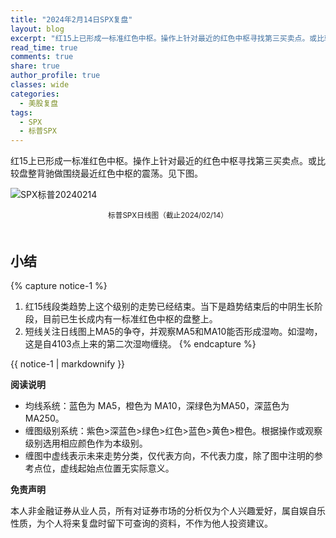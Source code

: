 ```yaml
---
title: "2024年2月14日SPX复盘"
layout: blog
excerpt: "红15上已形成一标准红色中枢。操作上针对最近的红色中枢寻找第三买卖点。或比较盘整背驰做围绕最近红色中枢的震荡。"
read_time: true
comments: true
share: true
author_profile: true
classes: wide
categories:
  - 美股复盘
tags:
  - SPX
  - 标普SPX
---
```

红15上已形成一标准红色中枢。操作上针对最近的红色中枢寻找第三买卖点。或比较盘整背驰做围绕最近红色中枢的震荡。见下图。

![SPX标普20240214](/assets/images/2024/2024-02-14-SPX-minute.png)
<small><center>标普SPX日线图（截止2024/02/14）</center></small>　

## 小结
{% capture notice-1 %}
1. 红15线段类趋势上这个级别的走势已经结束。当下是趋势结束后的中阴生长阶段，目前已生长成内有一标准红色中枢的盘整上。
2.  短线关注日线图上MA5的争夺，并观察MA5和MA10能否形成湿吻。如湿吻，这是自4103点上来的第二次湿吻缠绕。
{% endcapture %}
<div class="notice--info">{{ notice-1 | markdownify }}</div>

**阅读说明**

* 均线系统：蓝色为 MA5，橙色为 MA10，深绿色为MA50，深蓝色为MA250。
* 缠图级别系统：紫色>深蓝色>绿色>红色>蓝色>黄色>橙色。根据操作或观察级别选用相应颜色作为本级别。
* 缠图中虚线表示未来走势分类，仅代表方向，不代表力度，除了图中注明的参考点位，虚线起始点位置无实际意义。

**免责声明** 

本人非金融证券从业人员，所有对证券市场的分析仅为个人兴趣爱好，属自娱自乐性质，为个人将来复盘时留下可查询的资料，不作为他人投资建议。

